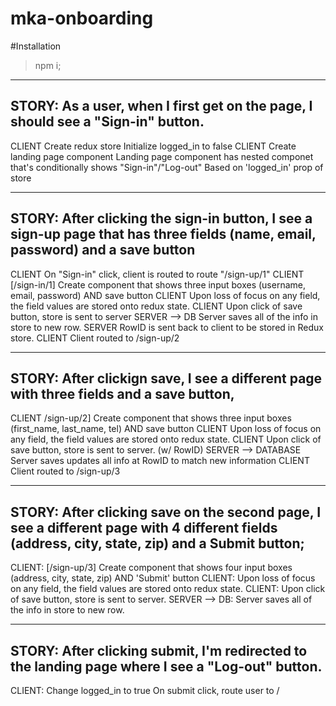 # mka-onboarding

#Installation
> npm i;

<TODO />

----
STORY: As a user, when I first get on the page, I should see a "Sign-in" button.
---
CLIENT
  Create redux store
  Initialize logged_in to false
CLIENT
  Create landing page component
  Landing page component has nested componet that's conditionally shows "Sign-in"/"Log-out"
    Based on 'logged_in' prop of store

---
STORY: After clicking the sign-in button, I see a sign-up page that has three fields (name, email, password) and a save button
---
CLIENT
  On "Sign-in" click, client is routed to route "/sign-up/1"
CLIENT
  [/sign-in/1] Create component that shows three input boxes (username, email, password) AND save button 
CLIENT
  Upon loss of focus on any field, the field values are stored onto redux state.
CLIENT
  Upon click of save button, store is sent to server
SERVER --> DB
  Server saves all of the info in store to new row.
SERVER
  RowID is sent back to client to be stored in Redux store.
CLIENT
  Client routed to /sign-up/2

---
STORY: After clickign save, I see a different page with three fields and a save button,
---
CLIENT
  /sign-up/2] Create component that shows three input boxes (first_name, last_name, tel) AND save button
CLIENT
  Upon loss of focus on any field, the field values are stored onto redux state.
CLIENT
  Upon click of save button, store is sent to server. (w/ RowID)
SERVER --> DATABASE
  Server saves updates all info at RowID to match new information
CLIENT
  Client routed to /sign-up/3

----------------
STORY: After clicking save on the second page, I see a different page with 4 different fields (address, city, state, zip) and a Submit button;
----------------
CLIENT: 
  [/sign-up/3] Create component that shows four input boxes (address, city, state, zip) AND 'Submit' button
CLIENT: 
  Upon loss of focus on any field, the field values are stored onto redux state.
CLIENT: 
  Upon click of save button, store is sent to server.
SERVER --> DB: 
  Server saves all of the info in store to new row.

---
STORY: After clicking submit, I'm redirected to the landing page where I see a "Log-out" button.
---
CLIENT: 
  Change logged_in to true
  On submit click, route user to /